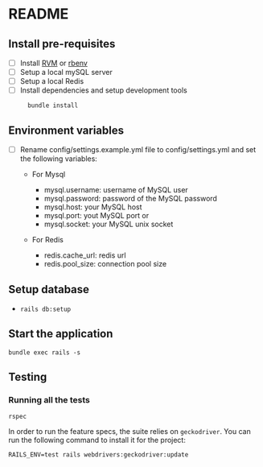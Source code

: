 # README

## Install pre-requisites
- [ ] Install [RVM](https://rvm.io/) or [rbenv](https://github.com/rbenv/rbenv)
- [ ] Setup a local mySQL server
- [ ] Setup a local Redis
- [ ] Install dependencies and setup development tools
  ```
    bundle install
  ```

## Environment variables
- [ ] Rename config/settings.example.yml file to config/settings.yml and set the following variables:

  - For Mysql

    - mysql.username: username of MySQL user
    - mysql.password: password of the MySQL password
    - mysql.host: your MySQL host
    - mysql.port: yout MySQL port
or
    - mysql.socket: your MySQL unix socket

  - For Redis

    - redis.cache_url: redis url 
    - redis.pool_size: connection pool size

## Setup database
- `rails db:setup`

## Start the application
```
bundle exec rails -s
```

## Testing

### Running all the tests
```
rspec
``` 

In order to run the feature specs, the suite relies on `geckodriver`. You can run the following command to install it for the project:

```
RAILS_ENV=test rails webdrivers:geckodriver:update
```